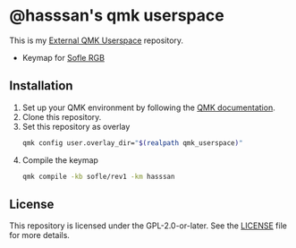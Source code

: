 # @hasssan's qmk userspace

This is my [External QMK Userspace](https://docs.qmk.fm/newbs_external_userspace) repository.

- Keymap for [Sofle RGB](./keyboards/sofle/keymaps/hasssan/README.md)

## Installation

1. Set up your QMK environment by following the [QMK documentation](https://docs.qmk.fm/#/newbs/getting_started).
1. Clone this repository.
1. Set this repository as overlay
   ```bash
   qmk config user.overlay_dir="$(realpath qmk_userspace)"
   ```
1. Compile the keymap
   ```bash
   qmk compile -kb sofle/rev1 -km hasssan

## License

This repository is licensed under the GPL-2.0-or-later.
See the [LICENSE](./LICENSE) file for more details.
